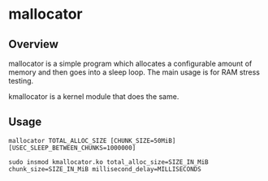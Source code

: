 # mallocator

## Overview

mallocator is a simple program which allocates a configurable amount of memory and then goes into a sleep loop.  The main usage is for RAM stress testing.

kmallocator is a kernel module that does the same.

## Usage

`mallocator TOTAL_ALLOC_SIZE [CHUNK_SIZE=50MiB] [USEC_SLEEP_BETWEEN_CHUNKS=1000000]`

`sudo insmod kmallocator.ko total_alloc_size=SIZE_IN_MiB chunk_size=SIZE_IN_MiB millisecond_delay=MILLISECONDS`
